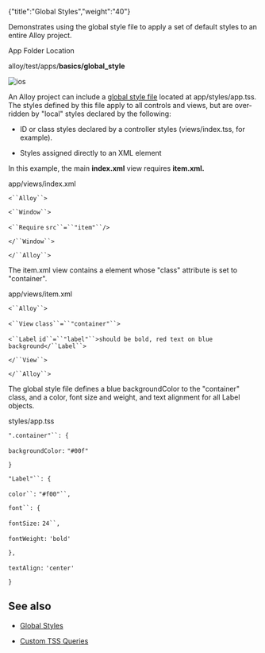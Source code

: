{"title":"Global Styles","weight":"40"}

Demonstrates using the global style file to apply a set of default styles to an entire Alloy project.

App Folder Location

alloy/test/apps/**basics/global\_style**

![ios](/Images/appc/download/attachments/41845687/ios.png)

An Alloy project can include a [global style file](/docs/appc/Alloy_Framework/Alloy_Guide/Alloy_Views/Alloy_Styles_and_Themes/#global-styles) located at app/styles/app.tss. The styles defined by this file apply to all controls and views, but are over-ridden by "local" styles declared by the following:

* ID or class styles declared by a controller styles (views/index.tss, for example).

* Styles assigned directly to an XML element

In this example, the main **index.xml** view requires **item.xml.**

app/views/index.xml

`<``Alloy``>`

`<``Window``>`

`<``Require`  `src``=``"item"``/>`

`</``Window``>`

`</``Alloy``>`

The item.xml view contains a <View/> element whose "class" attribute is set to "container".

app/views/item.xml

`<``Alloy``>`

`<``View`  `class``=``"container"``>`

`<``Label`  `id``=``"label"``>should be bold, red text on blue background</``Label``>`

`</``View``>`

`</``Alloy``>`

The global style file defines a blue backgroundColor to the "container" class, and a color, font size and weight, and text alignment for all Label objects.

styles/app.tss

`".container"``: {`

`backgroundColor:` `"#00f"`

`}`

`"Label"``: {`

`color``:` `"#f00"``,`

`font``: {`

`fontSize:` `24``,`

`fontWeight:` `'bold'`

`},`

`textAlign:` `'center'`

`}`

## See also

* [Global Styles](#undefined)

* [Custom TSS Queries](/docs/appc/Alloy_Framework/Alloy_Guide/Alloy_Test_Apps/Advanced/Custom_TSS_Queries/)
